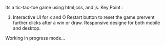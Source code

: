 Its a tic-tac-toe game using html,css, and js. 
Key Point :
1. Interactive UI for x and O
Restart button to reset  the game
prervent further clicks after a win or draw.
Responsive designe for both mobile and desktop.

Working in progress mode...
